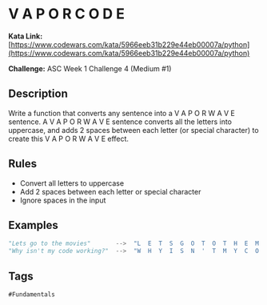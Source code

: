 # V A P O R C O D E

**Kata Link:** [https://www.codewars.com/kata/5966eeb31b229e44eb00007a/python](https://www.codewars.com/kata/5966eeb31b229e44eb00007a/python)

**Challenge:** ASC Week 1 Challenge 4 (Medium #1)

## Description

Write a function that converts any sentence into a V A P O R W A V E sentence. A V A P O R W A V E sentence converts all the letters into uppercase, and adds 2 spaces between each letter (or special character) to create this V A P O R W A V E effect.

## Rules

- Convert all letters to uppercase
- Add 2 spaces between each letter or special character
- Ignore spaces in the input

## Examples

```python
"Lets go to the movies"       -->  "L  E  T  S  G  O  T  O  T  H  E  M  O  V  I  E  S"
"Why isn't my code working?"  -->  "W  H  Y  I  S  N  '  T  M  Y  C  O  D  E  W  O  R  K  I  N  G  ?"
```

## Tags

`#Fundamentals`